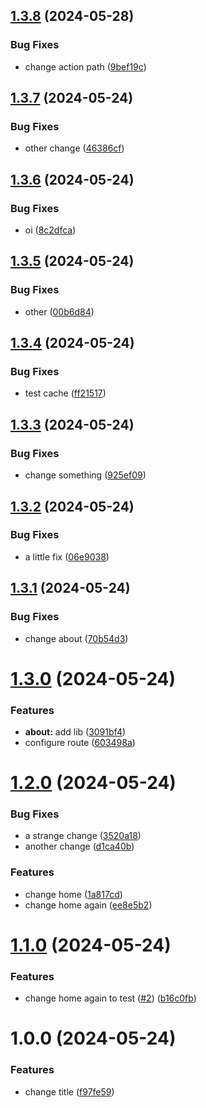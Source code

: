 ## [1.3.8](https://github.com/andrewarosario/nx-semantic-release/compare/nx-semantic-release-v1.3.7...nx-semantic-release-v1.3.8) (2024-05-28)


### Bug Fixes

* change action path ([9bef19c](https://github.com/andrewarosario/nx-semantic-release/commit/9bef19c36a43590227ec28201a1893face794df9))

## [1.3.7](https://github.com/andrewarosario/nx-semantic-release/compare/nx-semantic-release-v1.3.6...nx-semantic-release-v1.3.7) (2024-05-24)


### Bug Fixes

* other change ([46386cf](https://github.com/andrewarosario/nx-semantic-release/commit/46386cf7ae5be6670dbca60c9ce2637dcb699882))

## [1.3.6](https://github.com/andrewarosario/nx-semantic-release/compare/nx-semantic-release-v1.3.5...nx-semantic-release-v1.3.6) (2024-05-24)


### Bug Fixes

* oi ([8c2dfca](https://github.com/andrewarosario/nx-semantic-release/commit/8c2dfcadba6e99676e2388dbd18e0a33118c66bd))

## [1.3.5](https://github.com/andrewarosario/nx-semantic-release/compare/nx-semantic-release-v1.3.4...nx-semantic-release-v1.3.5) (2024-05-24)


### Bug Fixes

* other ([00b6d84](https://github.com/andrewarosario/nx-semantic-release/commit/00b6d84eff920a64dc2de3bf7bba6b18663e3f7f))

## [1.3.4](https://github.com/andrewarosario/nx-semantic-release/compare/nx-semantic-release-v1.3.3...nx-semantic-release-v1.3.4) (2024-05-24)


### Bug Fixes

* test cache ([ff21517](https://github.com/andrewarosario/nx-semantic-release/commit/ff21517057b40050af093d87b03a9dfb4968ae1d))

## [1.3.3](https://github.com/andrewarosario/nx-semantic-release/compare/nx-semantic-release-v1.3.2...nx-semantic-release-v1.3.3) (2024-05-24)


### Bug Fixes

* change something ([925ef09](https://github.com/andrewarosario/nx-semantic-release/commit/925ef094ed2fabeef4d07cb8e66b70f50439e60e))

## [1.3.2](https://github.com/andrewarosario/nx-semantic-release/compare/nx-semantic-release-v1.3.1...nx-semantic-release-v1.3.2) (2024-05-24)


### Bug Fixes

* a little fix ([06e9038](https://github.com/andrewarosario/nx-semantic-release/commit/06e9038447906daadbc7ea43d843111b51b42b9d))

## [1.3.1](https://github.com/andrewarosario/nx-semantic-release/compare/nx-semantic-release-v1.3.0...nx-semantic-release-v1.3.1) (2024-05-24)


### Bug Fixes

* change about ([70b54d3](https://github.com/andrewarosario/nx-semantic-release/commit/70b54d330096aa73bf2fb2bef56b3c7a355f56cd))

# [1.3.0](https://github.com/andrewarosario/nx-semantic-release/compare/nx-semantic-release-v1.2.0...nx-semantic-release-v1.3.0) (2024-05-24)


### Features

* **about:** add lib ([3091bf4](https://github.com/andrewarosario/nx-semantic-release/commit/3091bf4b9ab29dbecad2a344dd111877ff20b094))
* configure route ([603498a](https://github.com/andrewarosario/nx-semantic-release/commit/603498aa8b5a447a2c553cde106820f458de082a))

# [1.2.0](https://github.com/andrewarosario/nx-semantic-release/compare/nx-semantic-release-v1.1.0...nx-semantic-release-v1.2.0) (2024-05-24)


### Bug Fixes

* a strange change ([3520a18](https://github.com/andrewarosario/nx-semantic-release/commit/3520a1861453f9376486974d0df272f4ac0cd71e))
* another change ([d1ca40b](https://github.com/andrewarosario/nx-semantic-release/commit/d1ca40bc336c04bb87a9622f6c38f8eab569b237))


### Features

* change home ([1a817cd](https://github.com/andrewarosario/nx-semantic-release/commit/1a817cd2f93babaf0400aba209ccf970496895c6))
* change home again ([ee8e5b2](https://github.com/andrewarosario/nx-semantic-release/commit/ee8e5b213b5077c3227cca442efb4cb326588318))

# [1.1.0](https://github.com/andrewarosario/nx-semantic-release/compare/nx-semantic-release-v1.0.0...nx-semantic-release-v1.1.0) (2024-05-24)


### Features

* change home again to test ([#2](https://github.com/andrewarosario/nx-semantic-release/issues/2)) ([b16c0fb](https://github.com/andrewarosario/nx-semantic-release/commit/b16c0fb44201a90eff95b4cf2012d3df5ee45f32))

# 1.0.0 (2024-05-24)


### Features

* change title ([f97fe59](https://github.com/andrewarosario/nx-semantic-release/commit/f97fe5993c26ba7a76d2639d45801770b7113885))
